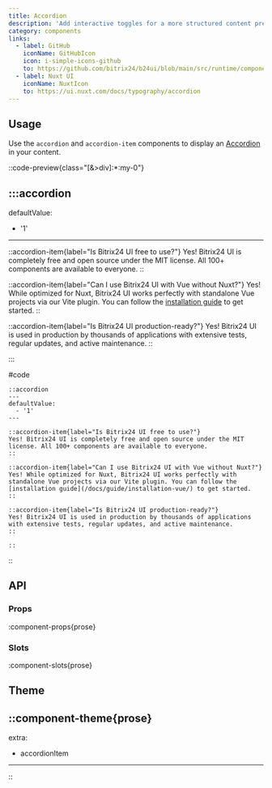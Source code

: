 ```yaml
---
title: Accordion
description: 'Add interactive toggles for a more structured content presentation.'
category: components
links:
  - label: GitHub
    iconName: GitHubIcon
    icon: i-simple-icons-github
    to: https://github.com/bitrix24/b24ui/blob/main/src/runtime/components/prose/Accordion.vue
  - label: Nuxt UI
    iconName: NuxtIcon
    to: https://ui.nuxt.com/docs/typography/accordion
---
```


## Usage

Use the `accordion` and `accordion-item` components to display an [Accordion](/docs/components/accordion/) in your content.

::code-preview{class="[&>div]:*:my-0"}

:::accordion
---
defaultValue:
  - '1'
---

::accordion-item{label="Is Bitrix24 UI free to use?"}
Yes! Bitrix24 UI is completely free and open source under the MIT license. All 100+ components are available to everyone.
::

::accordion-item{label="Can I use Bitrix24 UI with Vue without Nuxt?"}
Yes! While optimized for Nuxt, Bitrix24 UI works perfectly with standalone Vue projects via our Vite plugin. You can follow the [installation guide](/docs/guide/installation-vue/) to get started.
::

::accordion-item{label="Is Bitrix24 UI production-ready?"}
Yes! Bitrix24 UI is used in production by thousands of applications with extensive tests, regular updates, and active maintenance.
::

:::

#code

```mdc
::accordion
---
defaultValue:
  - '1'
---

::accordion-item{label="Is Bitrix24 UI free to use?"}
Yes! Bitrix24 UI is completely free and open source under the MIT license. All 100+ components are available to everyone.
::

::accordion-item{label="Can I use Bitrix24 UI with Vue without Nuxt?"}
Yes! While optimized for Nuxt, Bitrix24 UI works perfectly with standalone Vue projects via our Vite plugin. You can follow the [installation guide](/docs/guide/installation-vue/) to get started.
::

::accordion-item{label="Is Bitrix24 UI production-ready?"}
Yes! Bitrix24 UI is used in production by thousands of applications with extensive tests, regular updates, and active maintenance.
::

::
```

::

## API

### Props

:component-props{prose}

### Slots

:component-slots{prose}

## Theme

::component-theme{prose}
---
extra:
  - accordionItem
---
::

